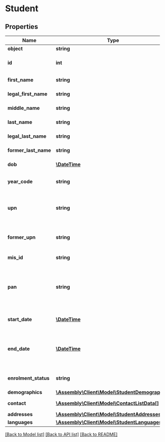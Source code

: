 # Student

## Properties
Name | Type | Description | Notes
------------ | ------------- | ------------- | -------------
**object** | **string** | Object type | [optional] 
**id** | **int** | Internal stable ID given to students in the Platform | [optional] 
**first_name** | **string** | The first name of the student | [optional] 
**legal_first_name** | **string** | The legal first name of the student | [optional] 
**middle_name** | **string** | The middle name of the student | [optional] 
**last_name** | **string** | The last name of the student | [optional] 
**legal_last_name** | **string** | The legal last name of the student | [optional] 
**former_last_name** | **string** | The former last name of the student | [optional] 
**dob** | [**\DateTime**](\DateTime.md) | The date of birth of the student | [optional] 
**year_code** | **string** | The year group the student currently belongs to *Values*  |Value|Description| |---|---| |&#x60;1&#x60;|Year 1| |&#x60;2&#x60;|Year 2| |&#x60;3&#x60;|Year 3| |&#x60;4&#x60;|Year 4| |&#x60;5&#x60;|Year 5| |&#x60;6&#x60;|Year 6| |&#x60;7&#x60;|Year 7| |&#x60;8&#x60;|Year 8| |&#x60;9&#x60;|Year 9| |&#x60;R&#x60;|Reception| |&#x60;10&#x60;|Year 10| |&#x60;11&#x60;|Year 11| |&#x60;12&#x60;|Year 12| |&#x60;13&#x60;|Year 13| |&#x60;N1&#x60;|Nursery first year| |&#x60;N2&#x60;|Nursery second year| | [optional] 
**upn** | **string** | Unique Pupil Number (UPN) - a DfE-mandated 13-character code that identifies each pupil | [optional] 
**former_upn** | **string** | The previous UPN where a pupil has held another UPN whilst at a school | [optional] 
**mis_id** | **string** | The ID of a student from the MIS | [optional] 
**pan** | **string** | A student&#39;s &#39;Pupil Admission Number&#39;. This field is exposed in the front end of the MIS, and may be the same as mis_id | [optional] 
**start_date** | [**\DateTime**](\DateTime.md) | Date when the student joined the school | [optional] 
**end_date** | [**\DateTime**](\DateTime.md) | Date when the student left the school (this will default to 2079-06-06T23:59:00.000Z) | [optional] 
**enrolment_status** | **string** | The enrolment status of the student | [optional] 
**demographics** | [**\Assembly\Client\Model\StudentDemographics**](StudentDemographics.md) |  | [optional] 
**contact** | [**\Assembly\Client\Model\ContactListData[]**](ContactListData.md) | List of contact IDs for the student. | [optional] 
**addresses** | [**\Assembly\Client\Model\StudentAddresses**](StudentAddresses.md) |  | [optional] 
**languages** | [**\Assembly\Client\Model\StudentLanguages**](StudentLanguages.md) |  | [optional] 

[[Back to Model list]](../README.md#documentation-for-models) [[Back to API list]](../README.md#documentation-for-api-endpoints) [[Back to README]](../README.md)



